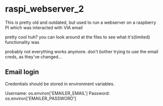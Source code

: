 # raspi_webserver_2

This is pretty old and outdated, but used to run a webserver on a raspberry PI which was interacted with VIA email

pretty cool huh? you can look around at the files to see what it's(limited) functionality was

probably not everything works anymore. don't bother trying to use the email creds, as they've changed...

## Email login

Credentials should be stored in environment variables.

Username: os.environ['EMAILER_EMAIL']
Password: os.environ['EMAILER_PASSWORD']
